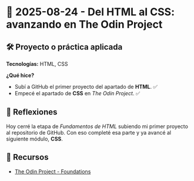 # 📅 2025-08-24 - Del HTML al CSS: avanzando en The Odin Project

## 🛠️ Proyecto o práctica aplicada  

**Tecnologías:** HTML, CSS  

**¿Qué hice?**  
- Subí a GitHub el primer proyecto del apartado de **HTML**. ✅  
- Empecé el apartado de **CSS** en *The Odin Project*. ✅  

## 💭 Reflexiones  

Hoy cerré la etapa de *Fundamentos de HTML* subiendo mi primer proyecto al repositorio de GitHub. Con eso completé esa parte y ya avancé al siguiente módulo, **CSS**.

## 🔗 Recursos  
- [The Odin Project - Foundations](https://www.theodinproject.com/paths/foundations/courses/foundations)  
